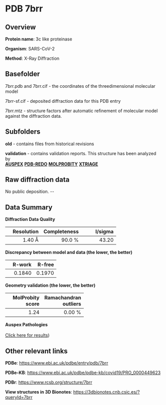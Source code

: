 # PDB 7brr

## Overview

**Protein name**: 3c like proteinase

**Organism**: SARS-CoV-2

**Method**: X-Ray Diffraction



## Basefolder

7brr.pdb and 7brr.cif - the coordinates of the threedimensional molecular model

7brr-sf.cif - deposited diffraction data for this PDB entry

7brr.mtz - structure factors after automatic refinement of molecular model against the diffraction data.

## Subfolders



**old** - contains files from historical revisions

**validation** - contains validation reports. This structure has been analyzed by <br>[**AUSPEX**](https://github.com/thorn-lab/coronavirus_structural_task_force/tree/master/pdb/3c_like_proteinase/SARS-CoV-2/7brr/validation/auspex) [**PDB-REDO**](https://github.com/thorn-lab/coronavirus_structural_task_force/tree/master/pdb/3c_like_proteinase/SARS-CoV-2/7brr/validation/pdb-redo) [**MOLPROBITY**](https://github.com/thorn-lab/coronavirus_structural_task_force/tree/master/pdb/3c_like_proteinase/SARS-CoV-2/7brr/validation/molprobity) [**XTRIAGE**](https://github.com/thorn-lab/coronavirus_structural_task_force/blob/master/pdb/3c_like_proteinase/SARS-CoV-2/7brr/validation/Xtriage_output.log)  



## Raw diffraction data

No public deposition. --<br> 

## Data Summary
**Diffraction Data Quality**

|   | Resolution | Completeness| I/sigma |
|---|-------------:|----------------:|--------------:|
|   |1.40 Å|90.0  %|<img width=50/>43.20|

**Discrepancy between model and data (the lower, the better)**

|   | **R-work**| **R-free**   
|---|-------------:|----------------:|           
||  0.1840|  0.1970|

**Geometry validation (the lower, the better)**

|   |**MolProbity<br>score**| **Ramachandran<br>outliers** 
|---|-------------:|----------------:|
||  1.24|  0.00 %|

**Auspex Pathologies**<br> <br>[Click here for results](https://github.com/thorn-lab/coronavirus_structural_task_force/blob/master/pdb/3c_like_proteinase/SARS-CoV-2/7brr/validation/auspex/7brr_auspex_comments.txt))

 



## Other relevant links 
**PDBe**:  https://www.ebi.ac.uk/pdbe/entry/pdb/7brr

**PDBe-KB**: https://www.ebi.ac.uk/pdbe/pdbe-kb/covid19/PRO_0000449623 
 
**PDBr**: https://www.rcsb.org/structure/7brr 

**View structures in 3D Bionotes**: https://3dbionotes.cnb.csic.es/?queryId=7brr

